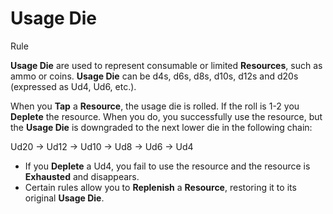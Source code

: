 # Usage Die

Rule

**Usage Die** are used to represent consumable or limited **Resources**, such as ammo or coins. **Usage Die** can be d4s, d6s, d8s, d10s, d12s and d20s (expressed as Ud4, Ud6, etc.).

When you **Tap** a **Resource**, the usage die is rolled. If the roll is 1-2 you **Deplete** the resource. When you do, you successfully use the resource, but the **Usage Die** is downgraded to the next lower die in the following chain:

Ud20 → Ud12 → Ud10 → Ud8 → Ud6 → Ud4

 * If you **Deplete** a Ud4, you fail to use the resource and the resource is **Exhausted** and disappears.
 * Certain rules allow you to **Replenish** a **Resource**, restoring it to its original **Usage Die**.
